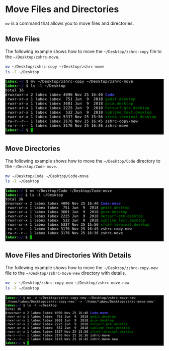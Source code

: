 # Move Files and Directories

`mv` is a command that allows you to move files and directories.

## Move Files

The following example shows how to move the `~/Desktop/zshrc-copy` file to the `~/Desktop/zshrc-move`.

```bash
mv ~/Desktop/zshrc-copy ~/Desktop/zshrc-move
ls -l ~/Desktop
```

![lab-basic-operation-5-1](assets/lab-basic-operation-5-1.png)

## Move Directories

The following example shows how to move the `~/Desktop/Code` directory to the `~/Desktop/Code-move`.

```bash
mv ~/Desktop/Code ~/Desktop/Code-move
ls -l ~/Desktop
```

![lab-basic-operation-5-2](assets/lab-basic-operation-5-2.png)

## Move Files and Directories With Details

The following example shows how to move the `~/Desktop/zshrc-copy-new` file to the `~/Desktop/zshrc-move-new` directory with details.

```bash
mv -v ~/Desktop/zshrc-copy-new ~/Desktop/zshrc-move-new
ls -l ~/Desktop
```

![lab-basic-operation-5-3](assets/lab-basic-operation-5-3.png)
